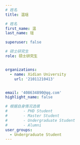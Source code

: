```yaml
---
# 姓名
title: 温瑶

# 姓名
first_name: 温
last_name: 瑶

superuser: false

# 硕士研究生
role: 硕士研究生


organizations:
  - name: Xidian University
    url: '21011210413'


email: '408634890@qq.com'
highlight_name: false

# 根据自身情况选填
#       - PHD Student
#       - Master Student
#       - Undergraduate Student
#       - Alumni
user_groups:
  - Undergraduate Student
---
```

